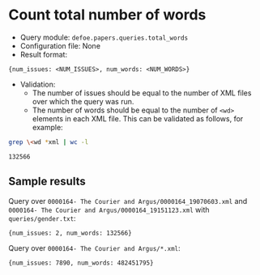 # Count total number of words

* Query module: `defoe.papers.queries.total_words`
* Configuration file: None
* Result format:

```
{num_issues: <NUM_ISSUES>, num_words: <NUM_WORDS>}
```

* Validation:
  - The number of issues should be equal to the number of XML files over which the query was run.
  - The number of words should be equal to the number of `<wd>` elements in each XML file. This can be validated as follows, for example:


```bash
grep \<wd *xml | wc -l
```
```
132566
```

## Sample results

Query over `0000164- The Courier and Argus/0000164_19070603.xml` and `0000164- The Courier and Argus/0000164_19151123.xml` with `queries/gender.txt`:

```
{num_issues: 2, num_words: 132566}
```

Query over `0000164- The Courier and Argus/*.xml`:

```
{num_issues: 7890, num_words: 482451795}
```
